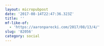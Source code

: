 ```yaml
---
layout: micropubpost
date: '2017-08-14T22:47:36.323Z'
title: ''
mf-like-of:
  - 'https://aaronparecki.com/2017/08/13/4/'
slug: '82056'
category: social
---
```

